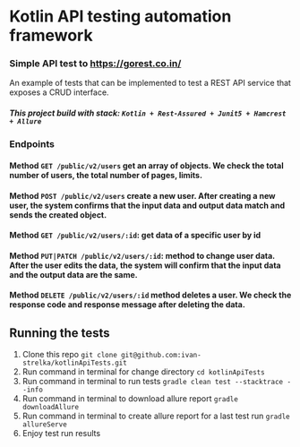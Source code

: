 # Kotlin API testing automation framework

### Simple API test to https://gorest.co.in/

An example of tests that can be implemented to test a REST API service that exposes a CRUD interface.

##### This project build with stack: `Kotlin + Rest-Assured + Junit5 + Hamcrest + Allure `

### Endpoints

#### Method `GET /public/v2/users` get an array of objects. We check the total number of users, the total number of pages, limits.

#### Method `POST /public/v2/users` create a new user. After creating a new user, the system confirms that the input data and output data match and sends the created object.

#### Method `GET /public/v2/users/:id`: get data of a specific user by id

#### Method `PUT|PATCH /public/v2/users/:id`: method to change user data. After the user edits the data, the system will confirm that the input data and the output data are the same.

#### Method `DELETE /public/v2/users/:id` method deletes a user. We check the response code and response message after deleting the data.

## Running the tests

1. Clone this repo `git clone git@github.com:ivan-strelka/kotlinApiTests.git`
2. Run command in terminal for change directory `cd kotlinApiTests`
3. Run command in terminal to run tests `gradle clean test --stacktrace --info`
4. Run command in terminal to download allure report `gradle downloadAllure`
5. Run command in terminal to create allure report for a last test run `gradle allureServe`
6. Enjoy test run results

